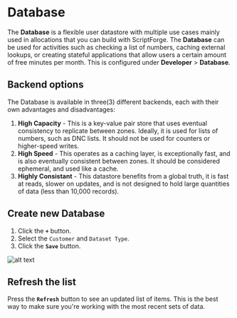# Database

The **Database** is a flexible user datastore with multiple use cases mainly used in allocations that you can build with ScriptForge. The **Database** can be used for activities such as checking a list of numbers, caching external lookups, or creating stateful applications that allow users a certain amount of free minutes per month. This is configured under **Developer** > **Database**. 


## Backend options
The Database is available in three(3) different backends, each with their own advantages and disadvantages:

1. **High Capacity** - This is a key-value pair store that uses eventual consistency to replicate between zones. Ideally, it is used for lists of numbers, such as DNC lists. It should not be used for counters or higher-speed writes.
2. **High Speed** - This operates as a caching layer, is exceptionally fast, and is also eventually consistent between zones. It should be considered ephemeral, and used like a cache.
3. **Highly Consistant** - This datastore benefits from a global truth, it is fast at reads, slower on updates, and is not designed to hold large quantities of data (less than 10,000 records).

## Create new Database

1. Click the **`+`** button.
2. Select the `Customer` and `Dataset Type`.
3.	Click the **`Save`** button. 

![alt text][user-space-img-3]

## Refresh the list
Press the **`Refresh`** button to see an updated list of items. This is the best way to make sure you're working with the most recent sets of data.



[user-space-img-3]: /developers/img/187.png "user-space-img-3"
